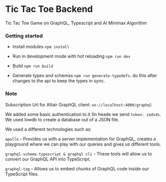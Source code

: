 # Tic Tac Toe Backend

Tic Tac Toe Game on GraphQL, Typescript and AI Minimax Algorithm

### Getting started 

- Install modules `npm install`

- Run in development mode with hot reloading `npm run dev`

- Build `npm run build`

- Generate types and schemas `npm run generate-typedefs`. do this after changes to the api to keep the types in sync.

### Note

Subscription Url for Altair GraphQL client: `ws://localhost:4000/graphql`

We added some basic authentication to it (In heade we send `token: zadsds`. We used lowdb to create a database out of a JSON file.

We used a different technologies such as: 

`apollo` - Provides us with a server implementation for GraphQL, creates a playground where we can play with our queries and gives us different tools.

`graphql-schema-typescript & graphql cli` - These tools will allow us to convert our GraphQL API into TypeScript.

`graphql-tag` - Allows us to embed chunks of GraphQL code inside our TypeScript files.
